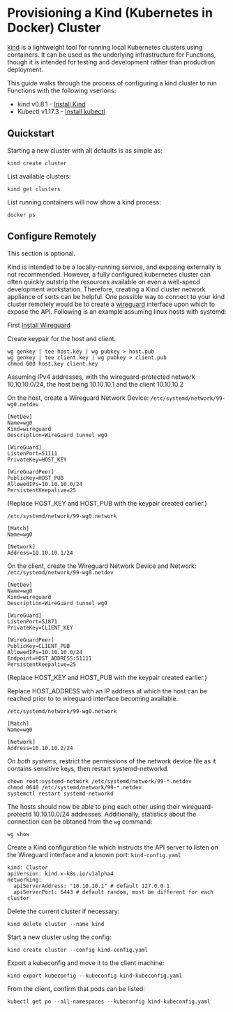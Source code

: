 # Provisioning a Kind (Kubernetes in Docker) Cluster

[kind](https://github.com/kubernetes-sigs/kind) is a lightweight tool for running local Kubernetes clusters using containers.  It can be used as the underlying infrastructure for Functions, though it is intended for testing and development rather than production deployment.

This guide walks through the process of configuring a kind cluster to run Functions with the following vserions:
* kind   v0.8.1 - [Install Kind](https://kind.sigs.k8s.io/docs/user/quick-start/#installation)
* Kubectl v1.17.3 - [Install kubectl](https://kubernetes.io/docs/tasks/tools/install-kubectl) 

## Quickstart

Starting a new cluster with all defaults is as simple as:
```
kind create cluster
```
List available clusters:
```
kind get clusters
```
List running containers will now show a kind process:
```
docker ps
```

## Configure Remotely

This section is optional.

Kind is intended to be a locally-running service, and exposing externally is not recommended.  However, a fully configured kubernetes cluster can often quickly outstrip the resources available on even a well-specd development workstation.  Therefore, creating a Kind cluster network appliance of sorts can be helpful.  One possible way to connect to your kind cluster remotely would be to create a [wireguard](https://www.wireguard.com/) interface upon which to expose the API.  Following is an example assuming linux hosts with systemd:


First [Install Wireguard](https://www.wireguard.com/install/)

Create keypair for the host and client.
```
wg genkey | tee host.key | wg pubkey > host.pub
wg genkey | tee client.key | wg pubkey > client.pub
chmod 600 host.key client.key
```
Assuming IPv4 addresses, with the wireguard-protected network 10.10.10.0/24, the host being 10.10.10.1 and the client 10.10.10.2

On the host, create a Wireguard Network Device:
`/etc/systemd/network/99-wg0.netdev`
```
[NetDev]
Name=wg0
Kind=wireguard
Description=WireGuard tunnel wg0

[WireGuard]
ListenPort=51111
PrivateKey=HOST_KEY

[WireGuardPeer]
PublicKey=HOST_PUB
AllowedIPs=10.10.10.0/24
PersistentKeepalive=25
```
(Replace HOST_KEY and HOST_PUB with the keypair created earlier.)

`/etc/systemd/network/99-wg0.network`
```
[Match]
Name=wg0

[Network]
Address=10.10.10.1/24
```

On the client, create the Wireguard Network Device and Network:
`/etc/systemd/network/99-wg0.netdev`
```
[NetDev]
Name=wg0
Kind=wireguard
Description=WireGuard tunnel wg0

[WireGuard]
ListenPort=51871
PrivateKey=CLIENT_KEY

[WireGuardPeer]
PublicKey=CLIENT_PUB
AllowedIPs=10.10.10.0/24
Endpoint=HOST_ADDRESS:51111
PersistentKeepalive=25
```
(Replace HOST_KEY and HOST_PUB with the keypair created earlier.)

Replace HOST_ADDRESS with an IP address at which the host can be reached prior to to wireguard interface becoming available.

`/etc/systemd/network/99-wg0.network`
```
[Match]
Name=wg0

[Network]
Address=10.10.10.2/24
```
_On both systems_, restrict the permissions of the network device file as it contains sensitive keys, then restart systemd-networkd.
```
chown root:systemd-network /etc/systemd/network/99-*.netdev
chmod 0640 /etc/systemd/network/99-*.netdev
systemctl restart systemd-networkd
```
The hosts should now be able to ping each other using their wireguard-protectd 10.10.10.0/24 addresses.  Additionally, statistics about the connection can be obtaned from the `wg` command:
```
wg show
```
Create a Kind configuration file which instructs the API server to listen on the Wireguard interface and a known port:
`kind-config.yaml`
```
kind: Cluster
apiVersion: kind.x-k8s.io/v1alpha4
networking:
  apiServerAddress: "10.10.10.1" # default 127.0.0.1
  apiServerPort: 6443 # default random, must be different for each cluster
```
Delete the current cluster if necessary:
```
kind delete cluster --name kind
```
Start a new cluster using the config:
```
kind create cluster --config kind-config.yaml
```
Export a kubeconfig and move it to the client machine:
```
kind export kubeconfig --kubeconfig kind-kubeconfig.yaml
```
From the client, confirm that pods can be listed:
```
kubectl get po --all-namespaces --kubeconfig kind-kubeconfig.yaml
```


